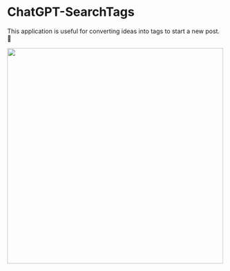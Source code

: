 # ChatGPT-SearchTags
This application is useful for converting ideas into tags to start a new post. 🤍

<img src="https://user-images.githubusercontent.com/67028085/231316186-256b90d6-93b6-4f6e-ae0c-9747fa60ff17.jpeg" width="500" eight="500">

 
